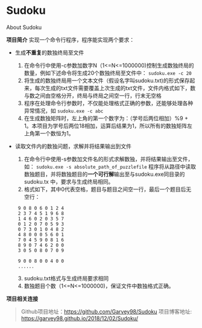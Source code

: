 # Sudoku
About Sudoku

**项目简介**
实现一个命令行程序，程序能实现两个要求：
+ 生成**不重复**的数独终局至文件
   1. 在命令行中使用-c参数加数字N（1<=N<=1000000)控制生成数独终局的数量，例如下述命令将生成20个数独终局至文件中：
   `sudoku.exe -c 20`
   2. 将生成的数独终局用一个文本文件（假设名字叫sudoku.txt)的形式保存起来，每次生成的txt文件需要覆盖上次生成的txt文件，文件内格式如下，数与数之间由空格分开，终局与终局之间空一行，行末无空格
   3. 程序在处理命令行参数时，不仅能处理格式正确的参数，还能够处理各种异常情况，如
   `sudoku.exe -c abc`
   4. 在生成数独矩阵时，左上角的第一个数字为：（学号后两位相加）%9 + 1。本项目为学号后两位18相加，运算后结果为1，所以所有的数独矩阵左上角第一个数恒为1。

+ 读取文件内的数独问题，求解并将结果输出到文件
   1. 在命令行中使用-s参数加文件名的形式求解数独，并将结果输出至文件，如：
   `sudoku.exe -s absolute_path_of_puzzlefile`
   程序将从路径中读取数独题目，并将数独题目的**一个可行解**输出至与sudoku.exe同目录的sudoku.tx
   中，要求与生成终局相同。
   2. 格式如下，其中0代表空格，题目与题目之间空一行，最后一个题目后无空行：
   ```
    9 0 8 0 6 0 1 2 4
    2 3 7 4 5 1 9 6 8
    1 4 6 0 2 0 3 5 7
    0 1 2 0 7 0 5 9 3
    0 7 3 0 1 0 4 8 2
    4 8 0 0 0 5 6 0 1
    7 0 4 5 9 0 8 1 6
    8 9 0 7 4 6 2 0 0
    3 0 5 0 8 0 7 0 9

    9 0 0 8 0 0 4 0 0
    ......
   ```
   3. sudoku.txt格式与生成终局要求相同
   4. 数独题目个数（1<=N<=1000000)，保证文件中数独格式正确。


**项目相关连接**
> Github项目地址：https://github.com/Garvey98/Sudoku
> 项目博客地址: https://garvey98.github.io/2018/12/02/Sudoku/


